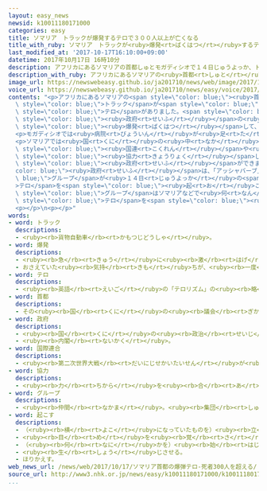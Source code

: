 ```yaml
---
layout: easy_news
newsid: k10011180171000
categories: easy
title: ソマリア　トラックが爆発するテロで３００人以上が亡くなる
title_with_ruby: ソマリア　トラックが<ruby>爆発<rt>ばくはつ</rt></ruby>するテロで３００<ruby>人<rt>にん</rt></ruby><ruby>以上<rt>いじょう</rt></ruby>が<ruby>亡<rt>な</rt></ruby>くなる
last_modified_at: '2017-10-17T16:10:00+09:00'
datetime: 2017年10月17日 16時10分
description: アフリカにあるソマリアの首都しゅとモガディシオで１４日じゅうよっか、トラックが爆発ばくはつするテロがありました。
description_with_ruby: アフリカにあるソマリアの<ruby>首都<rt>しゅと</rt></ruby>モガディシオで<ruby>１４日<rt>じゅうよっか</rt></ruby>、トラックが<ruby>爆発<rt>ばくはつ</rt></ruby>するテロがありました。
image_url: https://newswebeasy.github.io/ja201710/news/web/image/2017/10/17/k10011180171000.jpg
voice_url: https://newswebeasy.github.io/ja201710/news/easy/voice/2017/10/17/k10011180171000.mp3
contents: "<p>アフリカにあるソマリアの<span style=\"color: blue;\"><ruby>首都<rt>しゅと</rt></ruby></span>モガディシオで<ruby>１４日<rt>じゅうよっか</rt></ruby>、<span\
  \ style=\"color: blue;\">トラック</span>が<span style=\"color: blue;\"><ruby>爆発<rt>ばくはつ</rt></ruby></span>する<span\
  \ style=\"color: blue;\">テロ</span>がありました。<span style=\"color: blue;\">トラック</span>はホテルや<span\
  \ style=\"color: blue;\"><ruby>政府<rt>せいふ</rt></ruby></span>の<ruby>建物<rt>たてもの</rt></ruby>などが<ruby>集<rt>あつ</rt></ruby>まる<ruby>場所<rt>ばしょ</rt></ruby>で<span\
  \ style=\"color: blue;\"><ruby>爆発<rt>ばくはつ</rt></ruby></span>して、たくさんの<ruby>建物<rt>たてもの</rt></ruby>が<ruby>壊<rt>こわ</rt></ruby>れました。モガディシオの<ruby>病院<rt>びょういん</rt></ruby>の<ruby>人<rt>ひと</rt></ruby>によると、３００<ruby>人<rt>にん</rt></ruby><ruby>以上<rt>いじょう</rt></ruby>が<ruby>亡<rt>な</rt></ruby>くなって、４００<ruby>人<rt>にん</rt></ruby>ぐらいがけがをしました。</p>\n\
  <p>モガディシオでは<ruby>病院<rt>びょういん</rt></ruby>が<ruby>足<rt>た</rt></ruby>りないため、トルコは<ruby>飛行機<rt>ひこうき</rt></ruby>を<ruby>出<rt>だ</rt></ruby>してけがをした<ruby>人<rt>ひと</rt></ruby>をトルコの<ruby>病院<rt>びょういん</rt></ruby>に<ruby>運<rt>はこ</rt></ruby>ぶことにしました。</p>\n\
  <p>ソマリアでは<ruby>国<rt>くに</rt></ruby>の<ruby>中<rt>なか</rt></ruby>での<ruby>戦争<rt>せんそう</rt></ruby>が２０<ruby>年<rt>ねん</rt></ruby><ruby>以上<rt>いじょう</rt></ruby><ruby>続<rt>つづ</rt></ruby>いていましたが、<span\
  \ style=\"color: blue;\"><ruby>国連<rt>こくれん</rt></ruby></span>や<ruby>外国<rt>がいこく</rt></ruby>などが<span\
  \ style=\"color: blue;\"><ruby>協力<rt>きょうりょく</rt></ruby></span>して、５<ruby>年<rt>ねん</rt></ruby><ruby>前<rt>まえ</rt></ruby>に<ruby>今<rt>いま</rt></ruby>の<span\
  \ style=\"color: blue;\"><ruby>政府<rt>せいふ</rt></ruby></span>ができました。<span style=\"\
  color: blue;\"><ruby>政府<rt>せいふ</rt></ruby></span>は、「アッシャバーブ」という<span style=\"color:\
  \ blue;\">グループ</span>が<ruby>１４日<rt>じゅうよっか</rt></ruby>の<span style=\"color: blue;\"\
  >テロ</span>を<span style=\"color: blue;\"><ruby>起<rt>お</rt></ruby>こし</span>たと<ruby>考<rt>かんが</rt></ruby>えています。この<span\
  \ style=\"color: blue;\">グループ</span>はソマリアなどで<ruby>何<rt>なん</rt></ruby><ruby>度<rt>ど</rt></ruby>も<span\
  \ style=\"color: blue;\">テロ</span>を<span style=\"color: blue;\"><ruby>起<rt>お</rt></ruby>こし</span>ています。</p>\n\
  <p></p>\n<p></p>"
words:
- word: トラック
  descriptions:
  - <ruby><rb>貨物自動車</rb><rt>かもつじどうしゃ</rt></ruby>。
- word: 爆発
  descriptions:
  - <ruby><rb>急</rb><rt>きゅう</rt></ruby>に<ruby><rb>激</rb><rt>はげ</rt></ruby>しく<ruby><rb>破裂</rb><rt>はれつ</rt></ruby>すること。
  - おさえていた<ruby><rb>気持</rb><rt>きも</rt></ruby>ちが、<ruby><rb>一度</rb><rt>いちど</rt></ruby>に<ruby><rb>激</rb><rt>はげ</rt></ruby>しく<ruby><rb>出</rb><rt>で</rt></ruby>ること。
- word: テロ
  descriptions:
  - <ruby><rb>英語</rb><rt>えいご</rt></ruby>の「テロリズム」の<ruby><rb>略</rb><rt>りゃく</rt></ruby>。<ruby><rb>政治的</rb><rt>せいじてき</rt></ruby>な<ruby><rb>目的</rb><rt>もくてき</rt></ruby>を<ruby><rb>成</rb><rt>な</rt></ruby>しとげるためには、<ruby><rb>人</rb><rt>ひと</rt></ruby>の<ruby><rb>命</rb><rt>いのち</rt></ruby>をうばうような<ruby><rb>暴力</rb><rt>ぼうりょく</rt></ruby>を<ruby><rb>使</rb><rt>つか</rt></ruby>ってもよいとする<ruby><rb>考</rb><rt>かんが</rt></ruby>え。また、そのような<ruby><rb>考</rb><rt>かんが</rt></ruby>えで<ruby><rb>起</rb><rt>お</rt></ruby>こす<ruby><rb>事件</rb><rt>じけん</rt></ruby>。
- word: 首都
  descriptions:
  - その<ruby><rb>国</rb><rt>くに</rt></ruby>の<ruby><rb>議会</rb><rt>ぎかい</rt></ruby>や<ruby><rb>中心</rb><rt>ちゅうしん</rt></ruby>になる<ruby><rb>役所</rb><rt>やくしょ</rt></ruby>のある<ruby><rb>都市</rb><rt>とし</rt></ruby>。<ruby><rb>日本</rb><rt>にっぽん</rt></ruby>の<ruby><rb>東京</rb><rt>とうきょう</rt></ruby>、アメリカのワシントンなど。<ruby><rb>首府</rb><rt>しゅふ</rt></ruby>。
- word: 政府
  descriptions:
  - <ruby><rb>国</rb><rt>くに</rt></ruby>の<ruby><rb>政治</rb><rt>せいじ</rt></ruby>を<ruby><rb>行</rb><rt>おこな</rt></ruby>うところ。
  - <ruby><rb>内閣</rb><rt>ないかく</rt></ruby>。
- word: 国際連合
  descriptions:
  - <ruby><rb>第二次世界大戦</rb><rt>だいにじせかいたいせん</rt></ruby>が<ruby><rb>終</rb><rt>お</rt></ruby>わった１９４５<ruby><rb>年</rb><rt>ねん</rt></ruby>、<ruby><rb>世界</rb><rt>せかい</rt></ruby>の<ruby><rb>平和</rb><rt>へいわ</rt></ruby>と<ruby><rb>安全</rb><rt>あんぜん</rt></ruby>を<ruby><rb>守</rb><rt>まも</rt></ruby>るために<ruby><rb>作</rb><rt>つく</rt></ruby>られた<ruby><rb>仕組</rb><rt>しく</rt></ruby>み。<ruby><rb>本部</rb><rt>ほんぶ</rt></ruby>はアメリカのニューヨークにある。<ruby><rb>国連</rb><rt>こくれん</rt></ruby>。<ruby><rb>UN</rb><rt>ユーエヌ</rt></ruby>。
- word: 協力
  descriptions:
  - <ruby><rb>力</rb><rt>ちから</rt></ruby>を<ruby><rb>合</rb><rt>あ</rt></ruby>わせて、ものごとを<ruby><rb>行</rb><rt>おこな</rt></ruby>うこと。
- word: グループ
  descriptions:
  - <ruby><rb>仲間</rb><rt>なかま</rt></ruby>。<ruby><rb>集団</rb><rt>しゅうだん</rt></ruby>。
- word: 起こす
  descriptions:
  - （<ruby><rb>横</rb><rt>よこ</rt></ruby>になっていたものを）<ruby><rb>立</rb><rt>た</rt></ruby>たせる。
  - <ruby><rb>目</rb><rt>め</rt></ruby>を<ruby><rb>覚</rb><rt>さ</rt></ruby>まさせる。
  - （<ruby><rb>何</rb><rt>なに</rt></ruby>かを）<ruby><rb>始</rb><rt>はじ</rt></ruby>める。
  - <ruby><rb>生</rb><rt>しょう</rt></ruby>じさせる。
  - ほりかえす。
web_news_url: /news/web/2017/10/17/ソマリア首都の爆弾テロ-死者300人を超える/
source_url: http://www3.nhk.or.jp/news/easy/k10011180171000/k10011180171000.html
...
```

